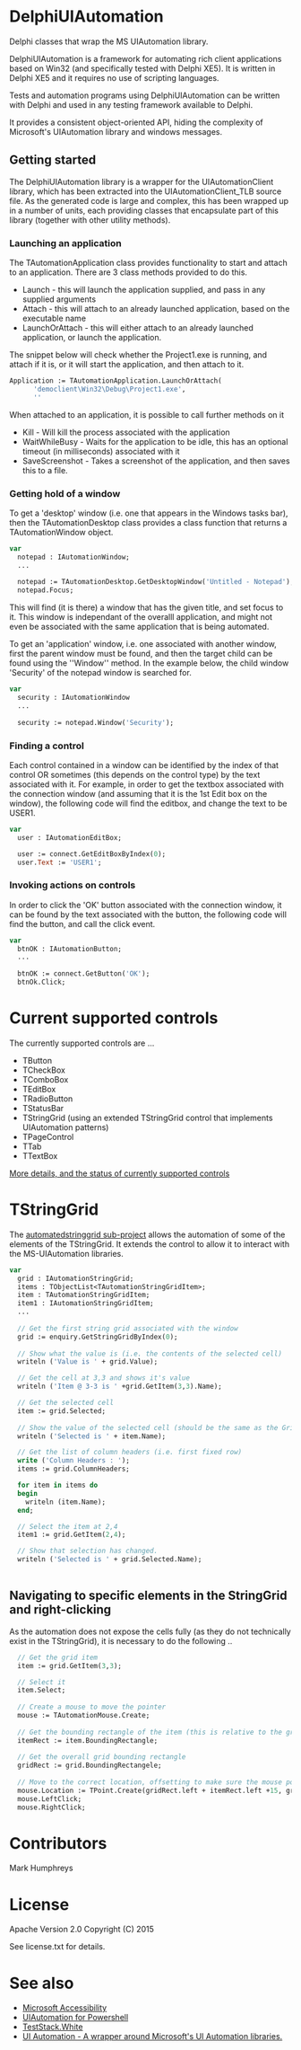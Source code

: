 # DelphiUIAutomation
Delphi classes that wrap the MS UIAutomation library.

DelphiUIAutomation is a framework for automating rich client applications based on Win32 (and specifically tested with Delphi XE5). It is written in Delphi XE5 and it requires no use of scripting languages.

Tests and automation programs using DelphiUIAutomation can be written with Delphi and used in any testing framework available to Delphi.

It provides a consistent object-oriented API, hiding the complexity of Microsoft's UIAutomation library and windows messages.

## Getting started

The DelphiUIAutomation library is a wrapper for the UIAutomationClient library, which has been extracted into the UIAutomationClient_TLB source file. As the generated code is large and complex, this has been wrapped up in a number of units, each providing classes that encapsulate part of this library (together with other utility methods).

### Launching an application

The TAutomationApplication class provides functionality to start and attach to an application. There are 3 class methods provided to do this.

* Launch - this will launch the application supplied, and pass in any supplied arguments
* Attach - this will attach to an already launched application, based on the executable name
* LaunchOrAttach - this will either attach to an already launched application, or launch the application.

The snippet below will check whether the Project1.exe is running, and attach if it is, or it will start the application, and then attach to it.

```pascal
Application := TAutomationApplication.LaunchOrAttach(
      'democlient\Win32\Debug\Project1.exe',
      ''
```

When attached to an application, it is possible to call further methods on it

* Kill - Will kill the process associated with the application
* WaitWhileBusy - Waits for the application to be idle, this has an optional timeout (in milliseconds) associated with it
* SaveScreenshot - Takes a screenshot of the application, and then saves this to a file.

### Getting hold of a window

To get a 'desktop' window (i.e. one that appears in the Windows tasks bar), then the TAutomationDesktop class provides a class function that returns a TAutomationWindow object.

```pascal
var
  notepad : IAutomationWindow;
  ...
  
  notepad := TAutomationDesktop.GetDesktopWindow('Untitled - Notepad');
  notepad.Focus;
```

This will find (it is there) a window that has the given title, and set focus to it. This window is independant of the overalll application, and might not even be associated with the same application that is being automated.

To get an 'application' window, i.e. one associated with another window, first the parent window must be found, and then the target child can be found using the ''Window'' method. In the example below, the child window 'Security' of the notepad window is searched for.

```pascal
var
  security : IAutomationWindow
  ...
  
  security := notepad.Window('Security');
```

### Finding a control

Each control contained in a window can be identified by the index of that control OR sometimes (this depends on the control type) by the text associated with it. For example, in order to get the textbox associated with the connection window (and assuming that it is the 1st Edit box on the window), the following code will find the editbox, and change the text to be USER1.

```pascal
var
  user : IAutomationEditBox;

  user := connect.GetEditBoxByIndex(0);
  user.Text := 'USER1';
```

### Invoking actions on controls

In order to click the 'OK' button associated with the connection window, it can be found by the text associated with the button, the following code will find the button, and call the click event.

```pascal
var
  btnOK : IAutomationButton;
  ...
  
  btnOK := connect.GetButton('OK');
  btnOk.Click;
```

# Current supported controls

The currently supported controls are ...

* TButton
* TCheckBox
* TComboBox
* TEditBox
* TRadioButton
* TStatusBar
* TStringGrid (using an extended TStringGrid control that implements UIAutomation patterns)
* TPageControl
* TTab
* TTextBox


[More details, and the status of currently supported controls](https://github.com/jhc-systems/DelphiUIAutomation/wiki/CurrentSupportedControls)

# TStringGrid

The [automatedstringgrid sub-project](https://github.com/jhc-systems/DelphiUIAutomation/tree/master/automatedstringgrid) allows the automation of some of the elements of the TStringGrid. It extends the control to allow it to interact with the MS-UIAutomation libraries.

```pascal
var
  grid : IAutomationStringGrid;
  items : TObjectList<TAutomationStringGridItem>;
  item : TAutomationStringGridItem;
  item1 : IAutomationStringGridItem;
  ...
  
  // Get the first string grid associated with the window
  grid := enquiry.GetStringGridByIndex(0);
  
  // Show what the value is (i.e. the contents of the selected cell)
  writeln ('Value is ' + grid.Value);

  // Get the cell at 3,3 and shows it's value
  writeln ('Item @ 3-3 is ' +grid.GetItem(3,3).Name);

  // Get the selected cell
  item := grid.Selected;
  
  // Show the value of the selected cell (should be the same as the Grid's value
  writeln ('Selected is ' + item.Name);

  // Get the list of column headers (i.e. first fixed row)
  write ('Column Headers : ');
  items := grid.ColumnHeaders;

  for item in items do
  begin
    writeln (item.Name);
  end;

  // Select the item at 2,4
  item1 := grid.GetItem(2,4);

  // Show that selection has changed.
  writeln ('Selected is ' + grid.Selected.Name);
  
```

## Navigating to specific elements in the StringGrid and right-clicking

As the automation does not expose the cells fully (as they do not technically exist in the TStringGrid), it is necessary to do the following ..

```pascal
  // Get the grid item
  item := grid.GetItem(3,3);

  // Select it
  item.Select;
  
  // Create a mouse to move the pointer
  mouse := TAutomationMouse.Create;
  
  // Get the bounding rectangle of the item (this is relative to the grid)
  itemRect := item.BoundingRectangle;
  
  // Get the overall grid bounding rectangle
  gridRect := grid.BoundingRectangele;
  
  // Move to the correct location, offsetting to make sure the mouse point is inside the cells itself
  mouse.Location := TPoint.Create(gridRect.left + itemRect.left +15, gridRect.Top + itemRect.top +15);
  mouse.LeftClick;
  mouse.RightClick;
```

# Contributors
Mark Humphreys

# License
Apache Version 2.0 Copyright (C) 2015

See license.txt for details.

# See also
* [Microsoft Accessibility](https://msdn.microsoft.com/en-us/library/vstudio/ms753388(v=vs.100).aspx)
* [UIAutomation for Powershell](http://uiautomation.codeplex.com/documentation)
* [TestStack.White](https://github.com/TestStack/White)
* [UI Automation - A wrapper around Microsoft's UI Automation libraries.](https://github.com/vijayakumarsuraj/UIAutomation)

